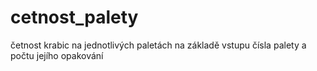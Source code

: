 # cetnost_palety
četnost krabic na jednotlivých paletách na základě vstupu čísla palety a počtu jejího opakování
